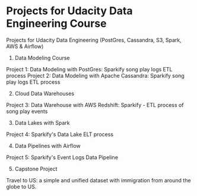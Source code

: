# Projects for Udacity Data Engineering Course

Projects for Udacity Data Engineering (PostGres,  Cassandra, S3, Spark, AWS &amp; Airflow)

1. Data Modeling Course

Project 1: Data Modeling with PostGres: Sparkify song play logs ETL process 
Project 2: Data Modeling with Apache Cassandra: Sparkify song play logs ETL process

2. Cloud Data Warehouses

Project 3: Data Warehouse with AWS Redshift: Sparkify - ETL process of song play events

3. Data Lakes with Spark

Project 4: Sparkify's Data Lake ELT process

4. Data Pipelines with Airflow

Project 5: Sparkify's Event Logs Data Pipeline

5. Capstone Project

Travel to US: a simple and unified dataset with immigration from around the globe to US.
